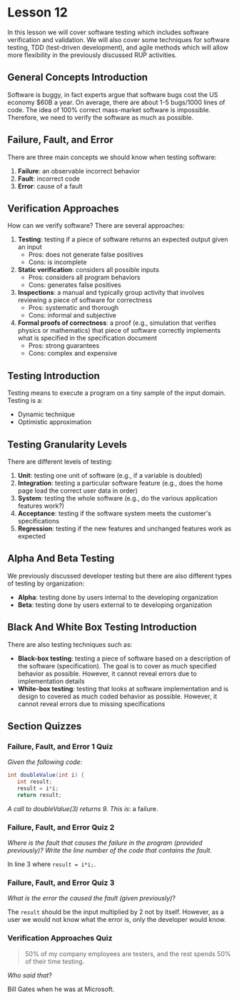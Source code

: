 # Lesson 12

In this lesson we will cover software testing which includes software verification and validation. We will also cover some techniques for software testing, TDD (test-driven development), and agile methods which will allow more flexibility in the previously discussed RUP activities.

## General Concepts Introduction

Software is buggy, in fact experts argue that software bugs cost the US economy \$60B a year. On average, there are about 1-5 bugs/1000 lines of code. The idea of 100% correct mass-market software is impossible. Therefore, we need to verify the software as much as possible.

## Failure, Fault, and Error

There are three main concepts we should know when testing software:

1. **Failure**: an observable incorrect behavior
2. **Fault**: incorrect code
3. **Error**: cause of a fault

## Verification Approaches

How can we verify software? There are several approaches:

1. **Testing**: testing if a piece of software returns an expected output given an input
   - Pros: does not generate false positives
   - Cons: is incomplete
2. **Static verification**: considers all possible inputs
   - Pros: considers all program behaviors
   - Cons: generates false positives
3. **Inspections**: a manual and typically group activity that involves reviewing a piece of software for correctness
   - Pros: systematic and thorough
   - Cons: informal and subjective
4. **Formal proofs of correctness**: a proof (e.g., simulation that verifies physics or mathematics) that piece of software correctly implements what is specified in the specification document
   - Pros: strong guarantees
   - Cons: complex and expensive

## Testing Introduction

Testing means to execute a program on a tiny sample of the input domain. Testing is a:

- Dynamic technique
- Optimistic approximation

## Testing Granularity Levels

There are different levels of testing:

1. **Unit**: testing one unit of software (e.g., if a variable is doubled)
2. **Integration**: testing a particular software feature (e.g., does the home page load the correct user data in order)
3. **System**: testing the whole software (e.g., do the various application features work?)
4. **Acceptance**: testing if the software system meets the customer's specifications
5. **Regression**: testing if the new features and unchanged features work as expected

## Alpha And Beta Testing

We previously discussed developer testing but there are also different types of testing by organization:

- **Alpha**: testing done by users internal to the developing organization
- **Beta**: testing done by users external to te developing organization

## Black And White Box Testing Introduction

There are also testing techniques such as:

- **Black-box testing**: testing a piece of software based on a description of the software (specification). The goal is to cover as much specified behavior as possible. However, it cannot reveal errors due to implementation details
- **White-box testing**: testing that looks at software implementation and is design to covered as much coded behavior as possible. However, it cannot reveal errors due to missing specifications

## Section Quizzes

### Failure, Fault, and Error 1 Quiz

_Given the following code_:

```java
int doubleValue(int i) {
   int result;
   result = i*i;
   return result;

```

_A call to doubleValue(3) returns 9. This is_: a failure.

### Failure, Fault, and Error Quiz 2

_Where is the fault that causes the failure in the program (provided previously)? Write the line number of the code that contains the fault_.

In line 3 where `result = i*i;`.

### Failure, Fault, and Error Quiz 3

_What is the error the caused the fault (given previously)_?

The `result` should be the input multiplied by 2 not by itself. However, as a user we would not know what the error is, only the developer would know.

### Verification Approaches Quiz

> 50% of my company employees are testers, and the rest spends 50% of their time testing.

_Who said that_?

Bill Gates when he was at Microsoft.
